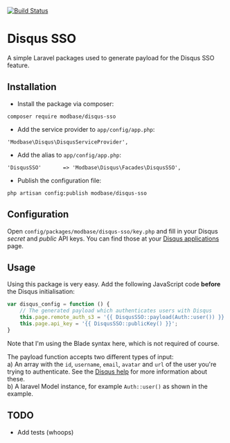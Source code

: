[![Build Status](https://travis-ci.org/modbase/disqus-sso.svg)](https://travis-ci.org/modbase/disqus-sso)

# Disqus SSO

A simple Laravel packages used to generate payload for the Disqus SSO feature.

## Installation

- Install the package via composer:

`composer require modbase/disqus-sso`

- Add the service provider to `app/config/app.php`:

`'Modbase\Disqus\DisqusServiceProvider',`

- Add the alias to `app/config/app.php`:

`'DisqusSSO'       => 'Modbase\Disqus\Facades\DisqusSSO',`

- Publish the configuration file:

`php artisan config:publish modbase/disqus-sso`

## Configuration

Open `config/packages/modbase/disqus-sso/key.php` and fill in your Disqus _secret_ and _public_ API keys. You can find those at your [Disqus applications](https://disqus.com/api/applications/) page.

## Usage

Using this package is very easy. Add the following JavaScript code **before** the Disqus initialisation:

```JavaScript
var disqus_config = function () {
    // The generated payload which authenticates users with Disqus
    this.page.remote_auth_s3 = '{{ DisqusSSO::payload(Auth::user()) }}';
    this.page.api_key = '{{ DisqusSSO::publicKey() }}';
}
```

Note that I'm using the Blade syntax here, which is not required of course.

The payload function accepts two different types of input:  
a) An array with the `id`, `username`, `email`, `avatar` and `url` of the user you're trying to authenticate. See the [Disqus help](https://help.disqus.com/customer/portal/articles/236206-single-sign-on#user-data) for more information about these.  
b) A laravel Model instance, for example `Auth::user()` as shown in the example.

## TODO

- Add tests (whoops)
